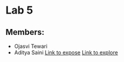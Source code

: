 # Lab 5
## Members:
- Ojasvi Tewari
- Aditya Saini
[Link to expose](./expose.html)
[Link to explore](./explore.html)